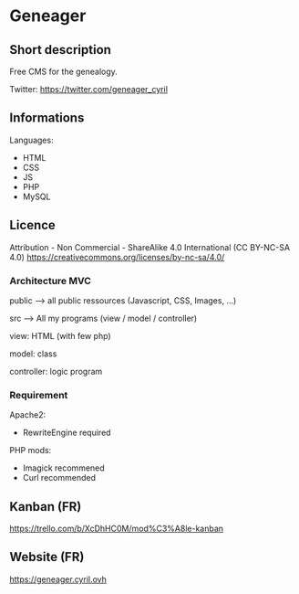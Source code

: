 # Geneager
## Short description
Free CMS for the genealogy.

Twitter: https://twitter.com/geneager_cyril

## Informations
Languages:

- HTML
- CSS
- JS
- PHP
- MySQL

## Licence
Attribution - Non Commercial - ShareAlike 4.0 International (CC BY-NC-SA 4.0)
https://creativecommons.org/licenses/by-nc-sa/4.0/

### Architecture MVC
public --> all public ressources (Javascript, CSS, Images, ...)

src --> All my programs (view / model / controller)

view: HTML (with few php)

model: class

controller: logic program

### Requirement
Apache2:
- RewriteEngine required

PHP mods: 
- Imagick recommened
- Curl recommended

## Kanban (FR)
https://trello.com/b/XcDhHC0M/mod%C3%A8le-kanban

## Website (FR)
https://geneager.cyril.ovh
